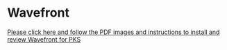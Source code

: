 # Wavefront

[Please click here and follow the PDF images and instructions to install and review Wavefront for PKS](./wavefront.pdf)

